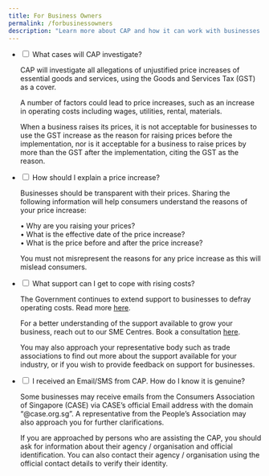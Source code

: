 ```yaml
---
title: For Business Owners
permalink: /forbusinessowners
description: "Learn more about CAP and how it can work with businesses.  "
---
```

<ul class="jekyllcodex_accordion">
<li>
    <input type="checkbox" id="accordion1">
    <label for="accordion1">What cases will CAP investigate? </label>
    <div>
      <p>CAP will investigate all allegations of unjustified price increases of essential goods and services, using the Goods and Services Tax (GST) as a cover. 
			</p>
      <p>A number of factors could lead to price increases, such as an increase in operating costs including wages, utilities, rental, materials. 
			</p>
			<p>When a business raises its prices, it is not acceptable for businesses to use the GST increase as the reason for raising prices before the implementation, nor is it acceptable for a business to raise prices by more than the GST after the implementation, citing the GST as the reason.
			</p>
    </div>
</li>
	
<li>
    <input type="checkbox" id="accordion2">
    <label for="accordion2">How should I explain a price increase? </label>
    <div>
      <p>Businesses should be transparent with their prices. Sharing the following information will help consumers understand the reasons of your price increase:
			</p>
			<p>
				•	Why are you raising your prices?<br>
				•	What is the effective date of the price increase?<br>
				•	What is the price before and after the price increase?
			</p>
			<p>
				You must not misrepresent the reasons for any price increase as this will mislead consumers.
			</p>
    </div>
</li>
	
<li>
    <input type="checkbox" id="accordion3">
    <label for="accordion3">What support can I get to cope with rising costs?</label>
    <div>
      <p>
				The Government continues to extend support to businesses to defray operating costs. Read more <a href="https://www.mti.gov.sg/COS-2022/Factsheets-on-Key-Announcements" target="_blank">here</a>. 
			</p>
			<p>
				For a better understanding of the support available to grow your business, reach out to our SME Centres. Book a consultation <a href="https://www.enterprisesg.gov.sg/non-financial-assistance/for-singapore-companies/network-of-partners/sme-centres/overview" target="_blank">here</a>.
			</p>
			<p>
				You may also approach your representative body such as trade associations to find out more about the support available for your industry, or if you wish to provide feedback on support for businesses.
			</p>
	</div>
</li>
			
<li>
    <input type="checkbox" id="accordion4">
    <label for="accordion4">I received an Email/SMS from CAP. How do I know it is genuine? </label>
    <div>
      <p> Some businesses may receive emails from the Consumers Association of Singapore (CASE) via CASE’s official Email address
with the domain “@case.org.sg”. A representative from the People’s Association may also approach you for further clarifications.
			</p>
			<p> If you are approached by persons who are assisting the CAP, you should ask for information about their agency / organisation and official identification. You can also contact their agency / organisation using the official contact details to verify their identity.
			</p>
    </div>
</li>
</ul>